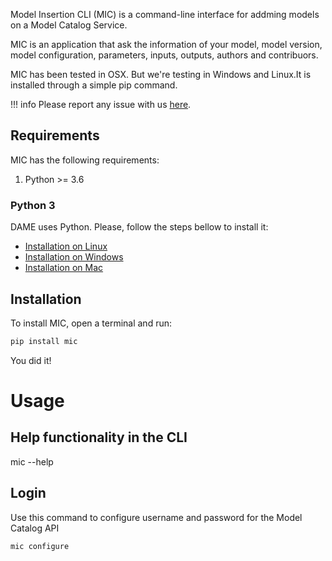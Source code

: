 Model Insertion CLI (MIC) is a command-line interface for addming  models on a Model Catalog Service.

MIC is an application that ask the information of your model, model version, model configuration, parameters, inputs, outputs, authors and contribuors.

MIC has been tested in OSX. But we're testing in Windows and Linux.It is installed through a simple pip command.

!!! info
    Please report any issue with us [here](https://github.com/mintproject/mic/issues/new/choose).

## Requirements

MIC has the following requirements:

1. Python >= 3.6


### Python 3

DAME uses Python. Please, follow the steps bellow to install it:

- [Installation on Linux](https://realpython.com/installing-python/#linux)
- [Installation on Windows](https://realpython.com/installing-python/#windows)
- [Installation on Mac](https://realpython.com/installing-python/#macos-mac-os-x)

## Installation

To install MIC, open a terminal and run:

```bash
pip install mic
```

You did it!

# Usage

## Help functionality in the CLI

mic --help

## Login

Use this command to configure username and password for the Model Catalog API

```
mic configure
```